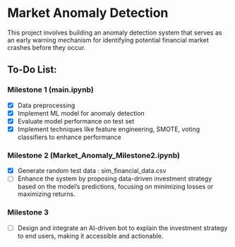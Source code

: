 # Market Anomaly Detection

This project involves building an anomaly detection system that serves as an early warning mechanism for identifying potential financial market crashes before they occur.

## To-Do List:
### Milestone 1 (main.ipynb)
- [x] Data preprocessing
- [x] Implement ML model for anomaly detection
- [x] Evaluate model performance on test set
- [x] Implement techniques like feature engineering, SMOTE, voting classifiers to enhance performance

### Milestone 2 (Market_Anomaly_Milestone2.ipynb)
- [x] Generate random test data : sim_financial_data.csv
- [ ] Enhance the system by proposing data-driven investment strategy based on the model’s predictions, focusing on minimizing losses or maximizing returns.

### Milestone 3
- [ ] Design and integrate an AI-driven bot to explain the investment strategy to end users, making it accessible and actionable.
